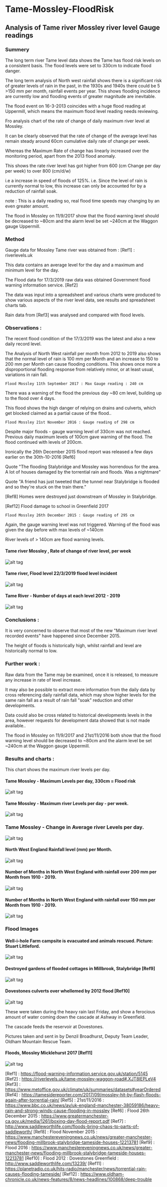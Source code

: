 # Tame-Mossley-FloodRisk  


## Analysis of Tame river Mossley river level Gauge readings  

### Summery

The long term river Tame level data shows the Tame has flood risk levels on a consistent basis. The flood levels were set to 330cm to indicate flood danger.


The long term analysis of North west rainfall shows there is a significant risk of greater levels of rain in the past, in the 1930s and 1940s there could be 5 >150 mm per month, rainfall events per year.  This shows flooding incidence are currently low and flooding events of greater magnitude are inevitable.

The flood event on 16-3-2013 coincides with a huge flood reading at Uppermill, which means the maximum flood level reading needs reviewing.

Fro analysis chart of the rate of change of daily maximum river level at Mossley.

It can be clearly observed that the rate of change of the average level has remain steady around 60cm cumulative daily rate of change per week.

Whereas the Maximum Rate of change has linearly increased over the monitoring period, apart from the 2013 flood anomaly.

This shows the rate river level has got higher from 600 (cm Change per day per week) to over 800  (cm/d/w)

i.e a increase in speed of floods of 125%. i.e. Since the level of rain is currently normal to low, this increase can only be accounted for by a reduction of rainfall soak.

note : This is a daily reading so, real flood time speeds may changing by an even greater amount.

The flood in Mossley on 11/9/2017 show that the flood warning level should be decreased to ~80cm and the alarm level be set ~240cm at the Waggon gauge Uppermill.


### Method

Gauge data for Mossley Tame river was obtained from :   [Ref1] : riverlevels.uk

This data contains an average level for the day and a maximum and minimum level for the day.  

The Flood data for 17/3/2019 raw data was obtained Government flood warning information service. [Ref2]

The data was input into a spreadsheet and various charts were  produced to show various aspects of the river level data, see results and spreadsheet charts tab.

Rain data from [Ref3] was analysed and compared with flood levels.


### Observations :


The recent flood condition of the 17/3/2019 was the latest and also a new daily record level. 

The Analysis of North West rainfall per month from 2012 to 2019 also shows that the normal level of rain is 100 mm per Month and an increase to 150 to 200 mm per Month can cause flooding conditions. This shows once more a disproportional flooding response from relatively minor, or at least usual, variations in rain fall.

    Flood Mossley 11th September 2017 : Max Gauge reading : 240 cm  

There was a warning of the flood the previous day ~80 cm level, building up to the flood over 4 days. 

This flood shows the high danger of relying on drains and culverts, which get blocked claimed as a partial cause of the flood..


    Flood Mossley 21st November 2016 : Gauge reading of 298 cm  

Despite major floods - gauge warning level of 330cm was not reached. Previous daily maximum levels of 100cm gave warning of the flood. The flood continued with levels of 200cm.

Ironically the 26th December 2015 flood report was released a few days earlier on the 30th-10-2016 [Ref6]

Quote "The flooding Stalybridge and Mossley was horrendous for the area. A lot of houses damaged by the torrential rain and floods. Was a nightmare" 

Quote "A friend has just tweeted that the tunnel near Stalybridge is flooded and so they're stuck on the train there."

[Ref8] Homes were destroyed just downstream of Mossley in Stalybridge.

[Ref12] Flood damage to school in Greenfield 2017


    Flood Mossley 26th December 2015 : Gauge reading of 295 cm  

Again, the gauge warning level was not triggered. Warning of the flood was given the day before with max levels of ~140cm

River levels of > 140cm are flood warning levels.




#### Tame river Mossley , Rate of change of river level, per week

![alt tag](charts/TameMossleyMaxLvl.ChangeRate.pWeek.png)  



#### Tame river, Flood level 22/3/2019 flood level incident

![alt tag](charts/TameMossleyFloodLvl-HighestLvl.png)  


#### Tame River - Number of days at each level  2012 - 2019

![alt tag](charts/TameMossleyDaysAtLevel2.png)  


### Conclusions :

It is very concerned to observe that most of the new "Maximum river level recorded events" have happened since December 2015.

The height of floods is historically high, whilst rainfall and level are historically normal to low.

### Further work : 

Raw data from the Tame may be examined, once it is released, to measure any increase in rate of level increase.  

It may also be possible to extract more information from the daily data by cross referencing daily rainfall data, which may show higher levels for the same rain fall as a result of rain fall "soak" reduction and other developments.  

Data could also be cross related to historical developments levels in the area, however requests for development data showed that is not made available..  

The flood in Mossley on 11/9/2017 and 21st/11/2016 both show that the flood warning level should be decreased to ~80cm and the alarm level be set ~240cm at the Waggon gauge Uppermill.


### Results and charts :


This chart shows the maximum river levels per day.  


#### Tame Mossley -  Maximum Levels per day, 330cm = Flood risk  

![alt tag](charts/TameMossleyMaxLvlpDay.png)  


#### Tame Mossley - Maximum river Levels per day - per week.  

![alt tag](charts/TameMossleyAvLvlpDay.png)  

### Tame Mossley - Change in Average river Levels per day.  

![alt tag](charts/TameMossleyMaxLvlpDay-week.png)  


#### North West England Rainfall level (mm) per Month.   

![alt tag](charts/RainFallNorthWest-2012-2019.png)  


#### Number of Months in North West England with rainfall over 200 mm per Month from 1910 - 2019.  

![alt tag](charts/RainFallNorthWest-1910-2019-200mm.png)   


#### Number of Months in North West England  with rainfall over 150 mm per Month from 1910 - 2019.    

![alt tag](charts/RainFallNorthWest-1910-2019-150mm.png)  



### Flood Images

#### Well-i-hole Farm campsite is evacuated and animals rescued. Picture: Stuart Littleford.

![alt tag](FloodImages/Well-i-hole-Farm-campsite-is-evacuated-and-animals-rescued.Pic.StuartLittleford.jpg)  


#### Destroyed gardens of flooded cottages in Millbrook, Stalybridge [Ref9]

![alt tag](FloodImages/FloodDamage2016-Destroyed-gardens-of-flooded-cottages-in-Millbrook.Stalybridge.png)  


#### Dovestones culverts over whellemed by 2012 flood [Ref10]

![alt tag](FloodImages/Dovestones-culverts-being-over-whellmed-during-a-flood-.jpg)  

These were taken during the heavy rain last Friday, and show a ferocious amount of water coming down the cascade at Ashway in Greenfield.

The cascade feeds the reservoir at Dovestones.

Pictures taken and sent in by Denzil Broadhurst, Deputy Team Leader, Oldham Mountain Rescue Team.

#### Floods, Mossley Micklehurst 2017 [Ref11]

![alt tag](FloodImages/mossleyfloods11.9.2017.png)  



[Ref1] : https://flood-warning-information.service.gov.uk/station/5145  
[Ref2] : https://riverlevels.uk/tame-mossley-waggon-road#.XJT8lEPLeV4  
[Ref3] : https://www.metoffice.gov.uk/climate/uk/summaries/datasets#yearOrdered  
[Ref4] : https://tamesidereporter.com/2017/09/mossley-hit-by-flash-floods-again-after-torrential-rain/
[Ref5] : 21st/11/2016 : https://www.bbc.co.uk/news/av/uk-england-manchester-38059186/heavy-rain-and-strong-winds-cause-flooding-in-mossley
[Ref6] : Flood 26th December 2015 : https://www.greatermanchester-ca.gov.uk/media/1261/boxing-day-flood-report.pdf
[Ref7] : http://www.saddleworthlife.com/floods-bring-chaos-to-parts-of-saddleworth/
[Ref8] : Flood November 2015 : https://www.manchestereveningnews.co.uk/news/greater-manchester-news/flooding-millbrook-stalybridge-tameside-houses-12213781
[Ref9] : Flood 2016 : https://www.manchestereveningnews.co.uk/news/greater-manchester-news/flooding-millbrook-stalybridge-tameside-houses-12213781
[Ref10] : Flood 2012 : Dovestones Greenfield : http://www.saddleworthlife.com/13239/
[Ref11] : https://planetradio.co.uk/hits-radio/manchester/news/torrential-rain-causes-flooding-tameside/
[Ref12] : https://www.oldham-chronicle.co.uk/news-features/8/news-headlines/100868/deep-trouble
